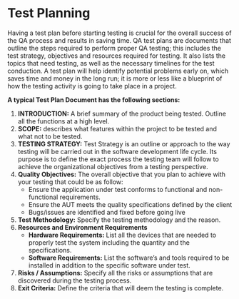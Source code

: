 # Test Planning

Having a test plan before starting testing is crucial for the overall success of the QA process and results in saving time. QA test plans are documents that outline the steps required to perform proper QA testing; this includes the test strategy, objectives and resources required for testing. It also lists the topics that need testing, as well as the necessary timelines for the test conduction. A test plan will help identify potential problems early on, which saves time and money in the long run; it is more or less like a blueprint of how the testing activity is going to take place in a project.

**A typical Test Plan Document has the following sections:**

1. **INTRODUCTION:** A brief summary of the product being tested. Outline all the functions at a high level.
2. **SCOPE:** describes what features within the project to be tested and what not to be tested.
3. **TESTING STRATEGY:** Test Strategy is an outline or approach to the way testing will be carried out in the software development life cycle. Its purpose is to define the exact process the testing team will follow to achieve the organizational objectives from a testing perspective.
4. **Quality Objectives:** The overall objective that you plan to achieve with your testing that could be as follow: 
   - Ensure the application under test conforms to functional and non-functional requirements.
   - Ensure the AUT meets the quality specifications defined by the client
   - Bugs/issues are identified and fixed before going live
5. **Test Methodology:** Specify the testing methodology and the reason.
6. **Resources and Environment Requirements**
   - **Hardware Requirements:** List all the devices that are needed to properly test the system including the quantity and the specifications.
   - **Software Requirements:** List the software’s and tools required to be installed in addition to the specific software under test.
7. **Risks / Assumptions:** Specify all the risks or assumptions that are discovered during the testing process.
8. **Exit Criteria:** Define the criteria that will deem the testing is complete.
